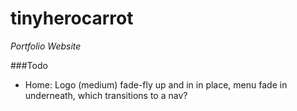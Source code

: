 # tinyherocarrot
_Portfolio Website_


###Todo
* Home: Logo (medium) fade-fly up and in in place, menu fade in underneath, which transitions to a nav?
